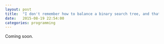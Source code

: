 ```yaml
---
layout: post
title:  "I don't remember how to balance a binary search tree, and that's perfectly OK"
date:   2015-08-19 22:54:00
categories: programming
---
```

Coming soon.